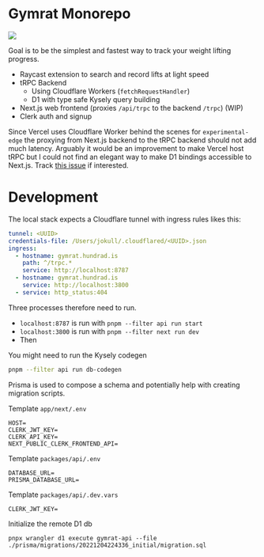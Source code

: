 # Gymrat Monorepo

![](https://ss.solberg.is/LyufAM+)

Goal is to be the simplest and fastest way to track your weight lifting progress.

- Raycast extension to search and record lifts at light speed
- tRPC Backend
  - Using Cloudflare Workers (`fetchRequestHandler`)
  - D1 with type safe Kysely query building
- Next.js web frontend (proxies `/api/trpc` to the backend `/trpc`) (WIP)
- Clerk auth and signup

Since Vercel uses Cloudflare Worker behind the scenes for `experimental-edge` the proxying from
Next.js backend to the tRPC backend should not add much latency. Arguably it would be an improvement
to make Vercel host tRPC but I could not find an elegant way to make D1 bindings accessible to
Next.js. Track [this issue](https://github.com/cloudflare/next-on-pages/issues/1) if interested.

# Development

The local stack expects a Cloudflare tunnel with ingress rules likes this:

```yaml
tunnel: <UUID>
credentials-file: /Users/jokull/.cloudflared/<UUID>.json
ingress:
  - hostname: gymrat.hundrad.is
    path: ^/trpc.*
    service: http://localhost:8787
  - hostname: gymrat.hundrad.is
    service: http://localhost:3800
  - service: http_status:404
```

Three processes therefore need to run.

- `localhost:8787` is run with `pnpm --filter api run start`
- `localhost:3800` is run with `pnpm --filter next run dev`
- Then

You might need to run the Kysely codegen

```bash
pnpm --filter api run db-codegen
```

Prisma is used to compose a schema and potentially help with creating migration
scripts.

Template `app/next/.env`

```
HOST=
CLERK_JWT_KEY=
CLERK_API_KEY=
NEXT_PUBLIC_CLERK_FRONTEND_API=
```

Template `packages/api/.env`

```
DATABASE_URL=
PRISMA_DATABASE_URL=
```

Template `packages/api/.dev.vars`

```
CLERK_JWT_KEY=
```

Initialize the remote D1 db

```
pnpx wrangler d1 execute gymrat-api --file ./prisma/migrations/20221204224336_initial/migration.sql
```
